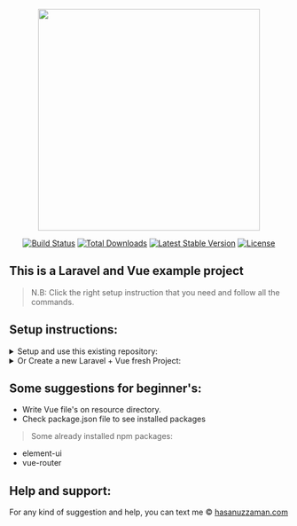 <p align="center"><img src="https://res.cloudinary.com/dtfbvvkyp/image/upload/v1566331377/laravel-logolockup-cmyk-red.svg" width="400"></p>

<p align="center">
<a href="https://travis-ci.org/laravel/framework"><img src="https://travis-ci.org/laravel/framework.svg" alt="Build Status"></a>
<a href="https://packagist.org/packages/laravel/framework"><img src="https://poser.pugx.org/laravel/framework/d/total.svg" alt="Total Downloads"></a>
<a href="https://packagist.org/packages/laravel/framework"><img src="https://poser.pugx.org/laravel/framework/v/stable.svg" alt="Latest Stable Version"></a>
<a href="https://packagist.org/packages/laravel/framework"><img src="https://poser.pugx.org/laravel/framework/license.svg" alt="License"></a>
</p>

## This is a Laravel and Vue example project
> N.B: Click the right setup instruction that you need and follow all the commands.
## Setup  instructions:
<details>
<summary>
    Setup and use this existing repository:
</summary>

1. Clone or <a href="https://github.com/hasanuzzamanbe/laravel-vue-example/archive/master.zip">download this </a> git repository. 
> Run on command:
2. Install composer run $` composer install`
3. Create .env $` cp .env.example .env`
4. Generate Key $` php artisan key:generate`
5. Install node $` npm i`

## Run server:
6. Run node server $` npm run watch`
7. Run PHP server $` php artisan serve`

</details>


<details>
<summary>
 Or  Create a new Laravel + Vue fresh Project:
</summary>

1. install laravel globaly:

    `composer global require laravel/installer`

2. using composer create your project:

    `composer create-project --prefer-dist laravel/laravel my-project`

3. Navigate your project then:

    `composer require laravel/ui`

4. install node and run dev server:

    `npm install && npm run dev`
5. Run laravel server:

    `php artisan ui vue`

Setup your Vue files on resource directory like this example project
</details>


## Some suggestions for beginner's:

* Write Vue file's on resource directory.
* Check package.json file to see installed packages
> Some already installed npm packages:
* element-ui
* vue-router


## Help and support:
For any kind of suggestion and help, you can text me © <a href="https://www.hasanuzzaman.com">hasanuzzaman.com</a>


